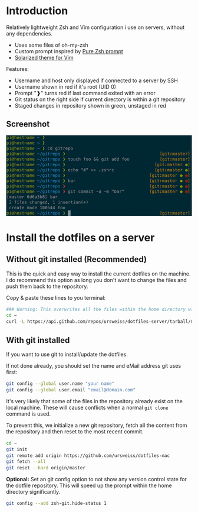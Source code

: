 # Introduction
Relatively lightweight Zsh and Vim configuration i use on servers, without any dependencies.

* Uses some files of oh-my-zsh
* Custom prompt inspired by [Pure Zsh prompt](https://github.com/sindresorhus/pure)
* [Solarized theme for Vim](https://github.com/altercation/vim-colors-solarized)

Features:
* Username and host only displayed if connected to a server by SSH
* Username shown in red if it's root (UID 0)
* Prompt "❱" turns red if last command exited with an error
* Git status on the right side if current directory is within a git repository
* Staged changes in repository shown in green, unstaged in red

## Screenshot
![Example screenshot](https://raw.githubusercontent.com/ursweiss/screenshots/master/dotfiles-server/dotfiles-server-example.png)

# Install the dotfiles on a server
## Without git installed (Recommended)
This is the quick and easy way to install the current dotfiles on the machine.
I do recommend this option as long you don't want to change the files and push them back to the repository.

Copy & paste these lines to you terminal:
```sh
### Warning: This overwrites all the files within the home directory with the ones in the repository without any further warning!
cd ~
curl -L https://api.github.com/repos/ursweiss/dotfiles-server/tarball/master | tar xz --strip=1
```

## With git installed
If you want to use git to install/update the dotfiles.

If not done already, you should set the name and eMail address git uses first:
```sh
git config --global user.name "your name"
git config --global user.email "email@domain.com"
```
It's very likely that some of the files in the repository already exist on the local machine. These will cause conflicts when a normal `git clone` command is used.

To prevent this, we initialize a new git repository, fetch all the content from the repository and then reset to the most recent commit.

```sh
cd ~
git init
git remote add origin https://github.com/ursweiss/dotfiles-mac
git fetch --all
git reset --hard origin/master
```

**Optional:** Set an git config option to not show any version control state for the dotfile repository. This will speed up the prompt within the home directory significantly.
```sh
git config --add zsh-git.hide-status 1
```
